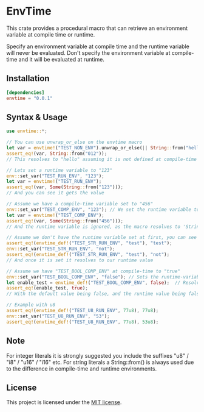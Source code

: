 # EnvTime

This crate provides a procedural macro that can retrieve an environment variable at compile time or runtime.

Specify an environment variable at compile time and the runtime variable will never be evaluated.
Don't specify the environment variable at compile-time and it will be evaluated at runtime.

## Installation

```toml
[dependencies]
envtime = "0.0.1"
```

## Syntax & Usage
```rs
use envtime::*;

// You can use unwrap_or_else on the envtime macro
let var = envtime!("TEST_NON_ENV").unwrap_or_else(|| String::from("hello"));
assert_eq!(var, String::from("012"));
// This resolves to "hello" assuming it is not defined at compile-time or runtime 

// Lets set a runtime variable to "123"
env::set_var("TEST_RUN_ENV", "123");
let var = envtime!("TEST_RUN_ENV");
assert_eq!(var, Some(String::from("123")));
// And you can see it gets the value

// Assume we have a compile-time variable set to "456"
env::set_var("TEST_COMP_ENV", "123"); // We set the runtime variable to "123"
let var = envtime!("TEST_COMP_ENV");
assert_eq!(var, Some(String::from("456")));
// And the runtime variable is ignored, as the macro resolves to 'String::from("456")' at compile time

// Assume we don't have the runtime variable set at first, you can see the default value being used
assert_eq!(envtime_def!("TEST_STR_RUN_ENV", "test"), "test");
env::set_var("TEST_STR_RUN_ENV", "not");
assert_eq!(envtime_def!("TEST_STR_RUN_ENV", "test"), "not");
// And once it is set it resolves to our runtime value

// Assume we have "TEST_BOOL_COMP_ENV" at compile-time to "true"
env::set_var("TEST_BOOL_COMP_ENV", "false"); // Sets the runtime-variable, which is ignored
let enable_test = envtime_def!("TEST_BOOL_COMP_ENV", false);  // Resolves to the literal "true"
assert_eq!(enable_test, true);
// With the default value being false, and the runtime value being false, it still evaluates to true

// Example with u8
assert_eq!(envtime_def!("TEST_U8_RUN_ENV", 77u8), 77u8);
env::set_var("TEST_U8_RUN_ENV", "53");
assert_eq!(envtime_def!("TEST_U8_RUN_ENV", 77u8), 53u8);

```

## Note
For integer literals it is strongly suggested you include the suffixes "u8" / "i8" / "u16" / "i16" etc.
For string literals a String::from() is always used due to the difference in compile-time and runtime environments.

## License

This project is licensed under the [MIT license].

[mit license]: https://github.com/AsyncVoid/envtime/blob/master/LICENSE